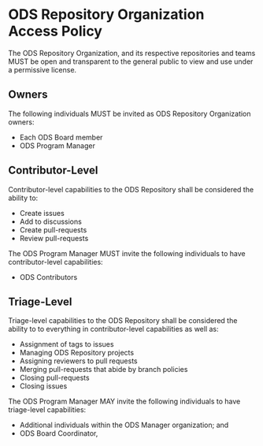 # ODS Repository Organization Access Policy

The ODS Repository Organization, and its respective repositories and teams MUST be open and transparent to the general public to view and use under a permissive license.

## Owners

The following individuals MUST be invited as ODS Repository Organization owners:

- Each ODS Board member
- ODS Program Manager

## Contributor-Level

Contributor-level capabilities to the ODS Repository shall be considered the ability to:

- Create issues
- Add to discussions
- Create pull-requests
- Review pull-requests

The ODS Program Manager MUST invite the following individuals to have contributor-level capabilities:

- ODS Contributors

## Triage-Level

Triage-level capabilities to the ODS Repository shall be considered the ability to to everything in contributor-level capabilities as well as:

- Assignment of tags to issues
- Managing ODS Repository projects
- Assigning reviewers to pull requests
- Merging pull-requests that abide by branch policies
- Closing pull-requests
- Closing issues

The ODS Program Manager MAY invite the following individuals to have triage-level capabilities:

- Additional individuals within the ODS Manager organization; and
- ODS Board Coordinator,
